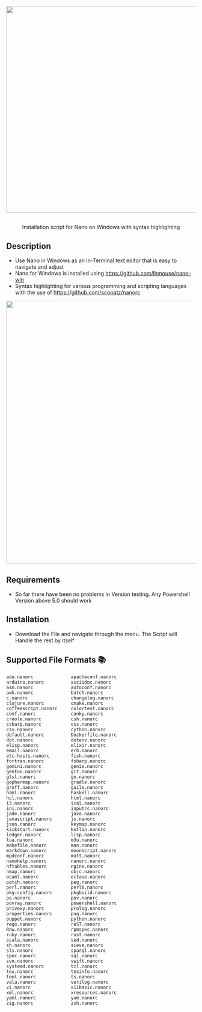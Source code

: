 <div align="center" width="100%">
    <img src="https://github.com/DarkZoneSD/NanoWithSyntaxHighlightForWIN/blob/DarkZoneSD-README/NanoForWINDOWS.jpg" width="550" />
</div>

<div align="center" width="100%">
    <h2></h2>
    <p>Installation script for Nano on Windows with syntax highlighting</p>

</div>

## Description
- Use Nano in Windows as an In-Terminal text editor that is easy to navigate and adjust
- Nano for Windows is installed using https://github.com/lhmouse/nano-win
- Syntax highlighting for various programming and scripting languages with the use of https://github.com/scopatz/nanorc 

<img src="https://github.com/DarkZoneSD/NanoWithSyntaxHighlightForWIN/blob/master/Example.PNG" width="700px">

##  Requirements
- So far there have been no problems in Version testing. Any Powershell Version above 5.0 should work
##  Installation
- Download the File and navigate through the menu. The Script will Handle the rest by itself
## Supported File Formats 📚
```
ada.nanorc              apacheconf.nanorc
arduino.nanorc          asciidoc.nanorc
asm.nanorc              autoconf.nanorc
awk.nanorc              batch.nanorc
c.nanorc                changelog.nanorc
clojure.nanorc          cmake.nanorc
coffeescript.nanorc     colortest.nanorc
conf.nanorc             conky.nanorc  
creole.nanorc           csh.nanorc
csharp.nanorc           css.nanorc
csv.nanorc              cython.nanorc
default.nanorc          Dockerfile.nanorc
dot.nanorc              dotenv.nanorc
elisp.nanorc            elixir.nanorc
email.nanorc            erb.nanorc
etc-hosts.nanorc        fish.nanorc
fortran.nanorc          fsharp.nanorc
gemini.nanorc           genie.nanorc
gentoo.nanorc           git.nanorc
glsl.nanorc             go.nanorc
gophermap.nanorc        gradle.nanorc
groff.nanorc            guile.nanorc
haml.nanorc             haskell.nanorc
hcl.nanorc              html.nanorc
i3.nanorc               ical.nanorc
ini.nanorc              inputrc.nanorc
jade.nanorc             java.nanorc
javascript.nanorc       js.nanorc
json.nanorc             keymap.nanorc
kickstart.nanorc        kotlin.nanorc
ledger.nanorc           lisp.nanorc
lua.nanorc              m3u.nanorc
makefile.nanorc         man.nanorc
markdown.nanorc         moonscript.nanorc
mpdconf.nanorc          mutt.nanorc
nanohelp.nanorc         nanorc.nanorc
nftables.nanorc         nginx.nanorc
nmap.nanorc             objc.nanorc
ocaml.nanorc            octave.nanorc
patch.nanorc            peg.nanorc
perl.nanorc             perl6.nanorc
pkg-config.nanorc       pkgbuild.nanorc
po.nanorc               pov.nanorc
povray.nanorc           powershell.nanorc
privoxy.nanorc          prolog.nanorc
properties.nanorc       pug.nanorc
puppet.nanorc           python.nanorc
rego.nanorc             reST.nanorc
Rnw.nanorc              rpmspec.nanorc
ruby.nanorc             rust.nanorc
scala.nanorc            sed.nanorc
sh.nanorc               sieve.nanorc
sls.nanorc              sparql.nanorc
spec.nanorc             sql.nanorc
svn.nanorc              swift.nanorc
systemd.nanorc          tcl.nanorc
tex.nanorc              texinfo.nanorc
toml.nanorc             ts.nanorc
vala.nanorc             verilog.nanorc
vi.nanorc               x11basic.nanorc
xml.nanorc              xresources.nanorc
yaml.nanorc             yum.nanorc
zig.nanorc              zsh.nanorc

``` 



